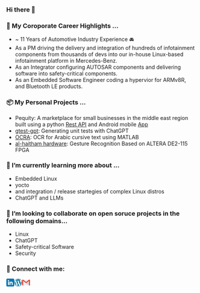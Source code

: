 ### Hi there 👋

<!--
**aabdelfattah/aabdelfattah** is a ✨ _special_ ✨ repository because its `README.md` (this file) appears on your GitHub profile.

Here are some ideas to get you started:

- 🔭 I’m currently working on ...
- 🌱 I’m currently learning ...
- 👯 I’m looking to collaborate on ...
- 🤔 I’m looking for help with ...
- 💬 Ask me about ...
- 📫 How to reach me: ...
- 😄 Pronouns: ...
- ⚡ Fun fact: ...
-->



### 🔭 My Coroporate Career Highlights ...
* ~ 11 Years of Automotive Industry Experience 🚘
* As a PM driving the delivery and integration of hundreds of infotainment components from thousands of devs into our in-house Linux-based infotainment platform in Mercedes-Benz.
* As an Integrator configuring AUTOSAR components and delivering software into safety-critical components.
* As an Embedded Software Engineer coding a hypervior for ARMv8R, and Bluetooth LE products.

### 📦 My Personal Projects ...
* Pequity: A marketplace for small businesses in the middle east region built using a python [Rest API](https://github.com/Pequity-me/pequity-rest) and Android mobile [App](https://github.com/Pequity-me/PequityAndroid) 
* [gtest-gpt](https://github.com/aabdelfattah/gtest-gpt): Generating unit tests with ChatGPT
* [OCRA](https://github.com/aabdelfattah/OCRA): OCR for Arabic cursive text using MATLAB
* [al-haitham hardware](https://github.com/aabdelfattah/alhaitham-hardware): Gesture Recognition Based on ALTERA DE2-115 FPGA


### 🌱 I’m currently learning more about ...
* Embedded Linux 
* yocto
* and integration / release startegies of complex Linux distros
* ChatGPT and LLMs

### 👯 I’m looking to collaborate on open soruce projects in the following domains...
* Linux
* ChatGPT
* Safety-critical Software
* Security

### 🤝 Connect with me:

<a href="https://www.linkedin.com/in/ahmed-abdelfattah-8b061432/"><img align="left" src="https://raw.githubusercontent.com/aabdelfattah/aabdelfattah/main/images/linkedin.png" alt="Ahmed | LinkedIn" width="21px"/></a>
<a href="https://aabdelfattah.me/"><img align="left" src="https://raw.githubusercontent.com/aabdelfattah/aabdelfattah/main/images/wordpress.png" alt="Ahmed | Personal Website" width="21px"/></a>
<a href="a.abfattah@gmail.com"><img align="left" src="https://raw.githubusercontent.com/aabdelfattah/aabdelfattah/main/images/gmail.png" alt="Ahmed | Email" width="21px"/></a>
